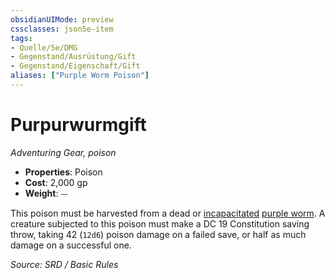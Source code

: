 ```yaml
---
obsidianUIMode: preview
cssclasses: json5e-item
tags:
- Quelle/5e/DMG
- Gegenstand/Ausrüstung/Gift
- Gegenstand/Eigenschaft/Gift
aliases: ["Purple Worm Poison"]
---
```

# Purpurwurmgift
*Adventuring Gear, poison*  

- **Properties**: Poison
- **Cost**: 2,000 gp
- **Weight**: ⏤

This poison must be harvested from a dead or [incapacitated](rules/conditions.md#incapacitated) [purple worm](../Bestiarium/Monstrositäten/purple-worm.md). A creature subjected to this poison must make a DC 19 Constitution saving throw, taking 42 (`12d6`) poison damage on a failed save, or half as much damage on a successful one.

*Source: SRD / Basic Rules*